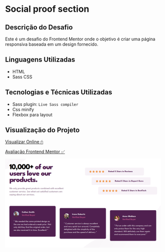 # Social proof section

## Descrição do Desafio

Este é um desafio do Frontend Mentor onde o objetivo é criar uma página responsiva baseada em um design fornecido.

## Linguagens Utilizadas

- HTML
- Sass CSS

## Tecnologias e Técnicas Utilizadas

- Sass plugin: `Live Sass compiler`
- Css minify
- Flexbox para layout

## Visualização do Projeto

[Visualizar Online 🖱](https://lucasjcfreire.github.io/challenges/frontend-mentor/01-newbie/social-proof-section-master/)

[Avaliação Frontend Mentor ✅](https://www.frontendmentor.io/solutions/practicing-sass---partials-mixins-and-variables-3f4-RW-gtR)

![Visualização do Projeto](./src/images/preview.png)
